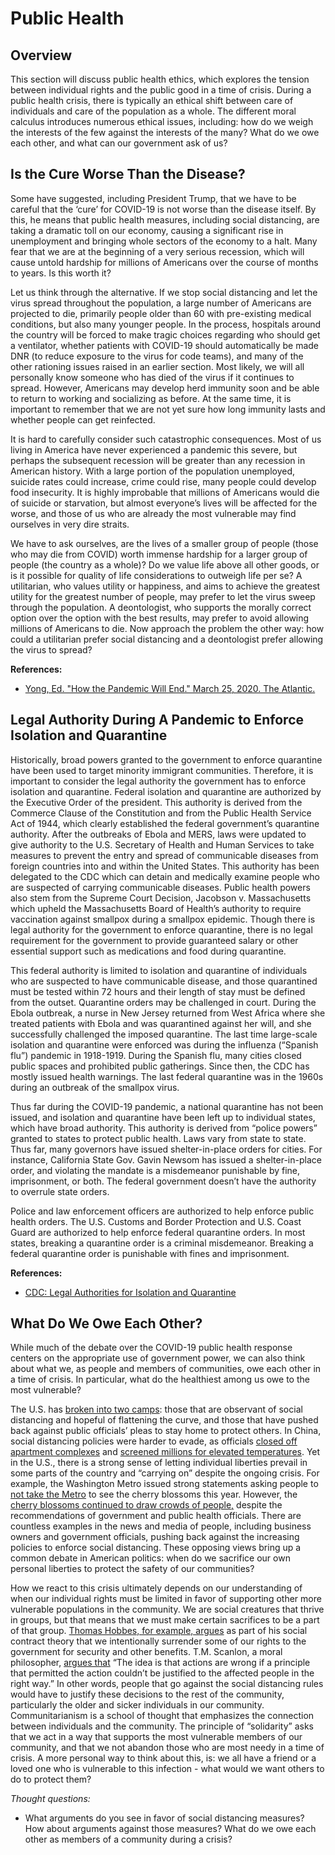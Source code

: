 # Public Health

## Overview

This section will discuss public health ethics, which explores the tension between individual rights and the public good in a time of crisis. During a public health crisis, there is typically an ethical shift between care of individuals and care of the population as a whole. The different moral calculus introduces numerous ethical issues, including: how do we weigh the interests of the few against the interests of the many? What do we owe each other, and what can our government ask of us?

## **Is the Cure Worse Than the Disease?**

Some have suggested, including President Trump, that we have to be careful that the ‘cure’ for COVID-19 is not worse than the disease itself. By this, he means that public health measures, including social distancing, are taking a dramatic toll on our economy, causing a significant rise in unemployment and bringing whole sectors of the economy to a halt. Many fear that we are at the beginning of a very serious recession, which will cause untold hardship for millions of Americans over the course of months to years. Is this worth it?

Let us think through the alternative. If we stop social distancing and let the virus spread throughout the population, a large number of Americans are projected to die, primarily people older than 60 with pre-existing medical conditions, but also many younger people. In the process, hospitals around the country will be forced to make tragic choices regarding who should get a ventilator, whether patients with COVID-19 should automatically be made DNR \(to reduce exposure to the virus for code teams\), and many of the other rationing issues raised in an earlier section. Most likely, we will all personally know someone who has died of the virus if it continues to spread. However, Americans may develop herd immunity soon and be able to return to working and socializing as before. At the same time, it is important to remember that we are not yet sure how long immunity lasts and whether people can get reinfected.

It is hard to carefully consider such catastrophic consequences. Most of us living in America have never experienced a pandemic this severe, but perhaps the subsequent recession will be greater than any recession in American history. With a large portion of the population unemployed, suicide rates could increase, crime could rise, many people could develop food insecurity. It is highly improbable that millions of Americans would die of suicide or starvation, but almost everyone’s lives will be affected for the worse, and those of us who are already the most vulnerable may find ourselves in very dire straits.

We have to ask ourselves, are the lives of a smaller group of people \(those who may die from COVID\) worth immense hardship for a larger group of people \(the country as a whole\)? Do we value life above all other goods, or is it possible for quality of life considerations to outweigh life per se? A utilitarian, who values utility or happiness, and aims to achieve the greatest utility for the greatest number of people, may prefer to let the virus sweep through the population. A deontologist, who supports the morally correct option over the option with the best results, may prefer to avoid allowing millions of Americans to die. Now approach the problem the other way: how could a utilitarian prefer social distancing and a deontologist prefer allowing the virus to spread?

**References:**

* [Yong, Ed. "How the Pandemic Will End." March 25, 2020. The Atlantic.](https://www.theatlantic.com/health/archive/2020/03/how-will-coronavirus-end/608719/)

## **Legal Authority During A Pandemic to Enforce Isolation and Quarantine**

Historically, broad powers granted to the government to enforce quarantine have been used to target minority immigrant communities. Therefore, it is important to consider the legal authority the government has to enforce isolation and quarantine.  Federal isolation and quarantine are authorized by the Executive Order of the president. This authority is derived from the Commerce Clause of the Constitution and from the Public Health Service Act of 1944, which clearly established the federal government’s quarantine authority. After the outbreaks of Ebola and MERS, laws were updated to give authority to the U.S. Secretary of Health and Human Services to take measures to prevent the entry and spread of communicable diseases from foreign countries into and within the United States. This authority has been delegated to the CDC which can detain and medically examine people who are suspected of carrying communicable diseases. Public health powers also stem from the Supreme Court Decision, Jacobson v. Massachusetts which upheld the Massachusetts Board of Health’s authority to require vaccination against smallpox during a smallpox epidemic. Though there is legal authority for the government to enforce quarantine,  there is no legal requirement for the government to provide guaranteed salary or other essential support such as medications and food during quarantine. 

This federal authority is limited to isolation and quarantine of individuals who are suspected to have communicable disease, and those quarantined must be tested within 72 hours and their length of stay must be defined from the outset. Quarantine orders may be challenged in court. During the Ebola outbreak, a nurse in New Jersey returned from West Africa where she treated patients with Ebola and was quarantined against her will, and she successfully challenged the imposed quarantine. The last time large-scale isolation and quarantine were enforced was during the influenza \(“Spanish flu”\) pandemic in 1918-1919. During the Spanish flu, many cities closed public spaces and prohibited public gatherings. Since then, the CDC has mostly issued health warnings. The last federal quarantine was in the 1960s during an outbreak of the smallpox virus. 

Thus far during the COVID-19 pandemic, a national quarantine has not been issued, and isolation and quarantine have been left up to individual states, which have broad authority. This authority is derived from “police powers” granted to states to protect public health. Laws vary from state to state. Thus far, many governors have issued shelter-in-place orders for cities. For instance, California State Gov. Gavin Newsom has issued a shelter-in-place order, and violating the mandate is a misdemeanor punishable by fine, imprisonment, or both. The federal government doesn’t have the authority to overrule state orders.

Police and law enforcement officers are authorized to help enforce public health orders. The U.S. Customs and Border Protection and U.S. Coast Guard are authorized to help enforce federal quarantine orders. In most states, breaking a quarantine order is a criminal misdemeanor. Breaking a federal quarantine order is punishable with fines and imprisonment. 

**References:**

* [CDC: Legal Authorities for Isolation and Quarantine](https://www.cdc.gov/quarantine/aboutlawsregulationsquarantineisolation.html)

## **What Do We Owe Each Other?**

While much of the debate over the COVID-19 public health response centers on the appropriate use of government power, we can also think about what we, as people and members of communities, owe each other in a time of crisis. In particular, what do the healthiest among us owe to the most vulnerable?

The U.S. has [broken into two camps](https://www.vox.com/the-highlight/2020/3/24/21191184/coronavirus-social-distancing-pandemic-spring-break-keep-calm-carry-on): those that are observant of social distancing and hopeful of flattening the curve, and those that have pushed back against public officials’ pleas to stay home to protect others. In China, social distancing policies were harder to evade, as officials [closed off apartment complexes](https://www.reuters.com/article/us-china-health-quarantine/sealed-in-chinese-trapped-at-home-by-coronavirus-feel-the-strain-idUSKCN20G0AY) and [screened millions for elevated temperatures](https://www.nytimes.com/2020/02/14/business/coronavirus-temperature-sensor-guns.html). Yet in the U.S., there is a strong sense of letting individual liberties prevail in some parts of the country and “carrying on” despite the ongoing crisis. For example, the Washington Metro issued strong statements asking people to [not take the Metro](https://wjla.com/news/local/metro-cherry-blossoms-covid-19) to see the cherry blossoms this year. However, the [cherry blossoms continued to draw crowds of people,](https://www.wsj.com/articles/washington-d-c-closes-streets-to-prevent-coronavirus-transmission-11584850717) despite the recommendations of government and public health officials. There are countless examples in the news and media of people, including business owners and government officials, pushing back against the increasing policies to enforce social distancing. These opposing views bring up a common debate in American politics: when do we sacrifice our own personal liberties to protect the safety of our communities?

How we react to this crisis ultimately depends on our understanding of when our individual rights must be limited in favor of supporting other more vulnerable populations in the community. We are social creatures that thrive in groups, but that means that we must make certain sacrifices to be a part of that group. [Thomas Hobbes, for example, argues](https://www.tableaufit.com/ethics-and-what-we-owe-each-other/) as part of his social contract theory that we intentionally surrender some of our rights to the government for security and other benefits. T.M. Scanlon, a moral philosopher, [argues that](https://www.tableaufit.com/ethics-and-what-we-owe-each-other/) “The idea is that actions are wrong if a principle that permitted the action couldn’t be justified to the affected people in the right way.” In other words, people that go against the social distancing rules would have to justify these decisions to the rest of the community, particularly the older and sicker individuals in our community. Communitarianism is a school of thought that emphasizes the connection between individuals and the community. The principle of “solidarity” asks that we act in a way that supports the most vulnerable members of our community, and that we not abandon those who are most needy in a time of crisis. A more personal way to think about this, is: we all have a friend or a loved one who is vulnerable to this infection - what would we want others to do to protect them?

_Thought questions:_

* What arguments do you see in favor of social distancing measures? How about arguments against those measures? What do we owe each other as members of a community during a crisis?

